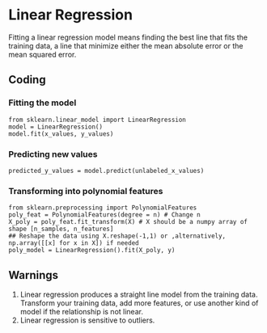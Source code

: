 # Linear Regression
Fitting a linear regression model means finding the best line that fits the training data, a line that minimize either the mean absolute error or the mean squared error.
## Coding 
### Fitting the model 
    from sklearn.linear_model import LinearRegression
    model = LinearRegression()
    model.fit(x_values, y_values)
### Predicting new values 
    predicted_y_values = model.predict(unlabeled_x_values)
    
### Transforming into polynomial features
    from sklearn.preprocessing import PolynomialFeatures
    poly_feat = PolynomialFeatures(degree = n) # Change n
    X_poly = poly_feat.fit_transform(X) # X should be a numpy array of shape [n_samples, n_features] 
    ## Reshape the data using X.reshape(-1,1) or ,alternatively, np.array([[x] for x in X]) if needed
    poly_model = LinearRegression().fit(X_poly, y)

## Warnings
1. Linear regression produces a straight line model from the training data. Transform your training data, add more features, or use another kind of model if the relationship is not linear. 
2. Linear regression is sensitive to outliers.
